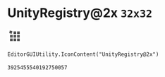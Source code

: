 # UnityRegistry@2x `32x32`
<img src="/img/UnityRegistry@2x.png" width=32 height=32>

``` CSharp
EditorGUIUtility.IconContent("UnityRegistry@2x")
```
```
3925455540192750057
```

